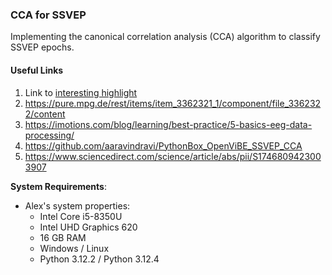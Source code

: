 ### CCA for SSVEP

Implementing the canonical correlation analysis (CCA) algorithm to classify SSVEP epochs.

#### Useful Links
1. Link to [interesting highlight](https://www.sciencedirect.com/topics/medicine-and-dentistry/steady-state-visually-evoked-potential#:~:text=Different%20paradigms%20have%20been%20implemented%20so%20far%2C%20such%20as%20P300%20spellers%2C11%20and%20Steady%20State%20Visually%20Evoked%20Potential%20(SSVEP).12%20and%20allow%20the%20user%20to%20drive%20a%20car%2C13%20operate%20robots%2C14%20fly%20a%20helicopter15%20or%20use%20a%20wheelchair.16)
2. https://pure.mpg.de/rest/items/item_3362321_1/component/file_3362322/content
3. https://imotions.com/blog/learning/best-practice/5-basics-eeg-data-processing/
4. https://github.com/aaravindravi/PythonBox_OpenViBE_SSVEP_CCA
5. https://www.sciencedirect.com/science/article/abs/pii/S1746809423003907





**System Requirements**:
- Alex's system properties:
    - Intel Core i5-8350U
    - Intel UHD Graphics 620
    - 16 GB RAM
    - Windows / Linux
    - Python 3.12.2 / Python 3.12.4
